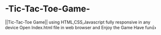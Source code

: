 # -Tic-Tac-Toe-Game-
||Tic-Tac-Toe Game|| using HTML,CSS,Javascript fully responsive in any device 
Open Index.html file in web browser and Enjoy the Game Have fun👍
